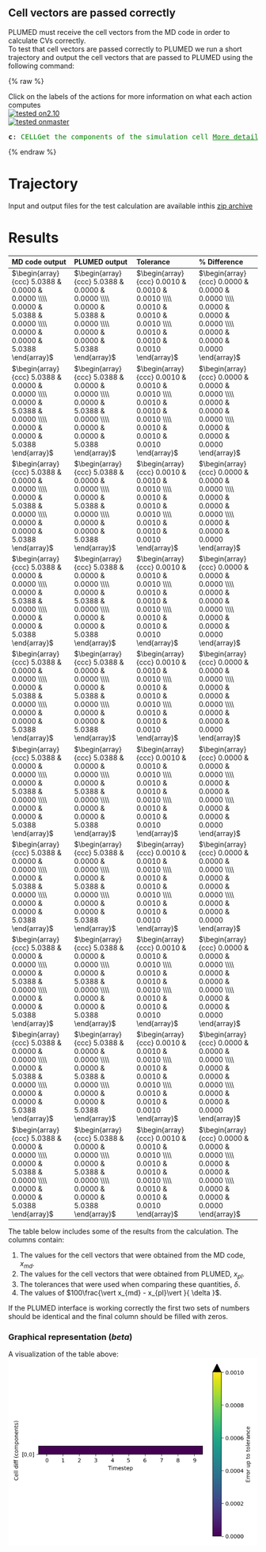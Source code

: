 Cell vectors are passed correctly
---------------------------------

PLUMED must receive the cell vectors from the MD code in order to calculate CVs correctly.  
To test that cell vectors are passed correctly to PLUMED we run a short trajectory and output the cell vectors 
that are passed to PLUMED using the following command: 

{% raw %}
<div class="plumedInputContainer">
<div class="plumedpreheader">
<div class="headerInfo" id="value_details_working1.dat"> Click on the labels of the actions for more information on what each action computes </div>
<div class="containerBadge">
<div class="headerBadge"><a href="working1.dat.plumed.stderr"><img src="https://img.shields.io/badge/2.10-passing-green.svg" alt="tested on2.10" /></a></div>
<div class="headerBadge"><a href="working1.dat.plumed_master.stderr"><img src="https://img.shields.io/badge/master-passing-green.svg" alt="tested onmaster" /></a></div>
</div>
</div>
<pre class="plumedlisting">
<b name="working1.datc" onclick='showPath("working1.dat","working1.datc","working1.datc","black")'>c</b><span style="display:none;" id="working1.datc">The CELL action with label <b>c</b> calculates the following quantities:<table  align="center" frame="void" width="95%" cellpadding="5%"><tr><td width="5%"><b> Quantity </b>  </td><td width="5%"><b> Type </b>  </td><td><b> Description </b> </td></tr><tr><td width="5%">c.ax</td><td width="5%"><font color="black">scalar</font></td><td>the ax component of the cell matrix</td></tr><tr><td width="5%">c.ay</td><td width="5%"><font color="black">scalar</font></td><td>the ay component of the cell matrix</td></tr><tr><td width="5%">c.az</td><td width="5%"><font color="black">scalar</font></td><td>the az component of the cell matrix</td></tr><tr><td width="5%">c.bx</td><td width="5%"><font color="black">scalar</font></td><td>the bx component of the cell matrix</td></tr><tr><td width="5%">c.by</td><td width="5%"><font color="black">scalar</font></td><td>the by component of the cell matrix</td></tr><tr><td width="5%">c.bz</td><td width="5%"><font color="black">scalar</font></td><td>the bz component of the cell matrix</td></tr><tr><td width="5%">c.cx</td><td width="5%"><font color="black">scalar</font></td><td>the cx component of the cell matrix</td></tr><tr><td width="5%">c.cy</td><td width="5%"><font color="black">scalar</font></td><td>the cy component of the cell matrix</td></tr><tr><td width="5%">c.cz</td><td width="5%"><font color="black">scalar</font></td><td>the cz component of the cell matrix</td></tr></table></span>: <span class="plumedtooltip" style="color:green">CELL<span class="right">Get the components of the simulation cell <a href="https://www.plumed.org/doc-master/user-doc/html/CELL" style="color:green">More details</a><i></i></span></span> 
</pre></div>

 {% endraw %} 

# Trajectory

Input and output files for the test calculation are available inthis [zip archive](basic_master.zip)

# Results

| MD code output | PLUMED output | Tolerance | % Difference | 
|:-------------|:--------------|:--------------|:--------------| 
| $\begin{array}{ccc} 5.0388 & 0.0000 & 0.0000 \\\\ 0.0000 & 5.0388 & 0.0000 \\\\ 0.0000 & 0.0000 & 5.0388 \end{array}$ | $\begin{array}{ccc} 5.0388 & 0.0000 & 0.0000 \\\\ 0.0000 & 5.0388 & 0.0000 \\\\ 0.0000 & 0.0000 & 5.0388 \end{array}$ | $\begin{array}{ccc} 0.0010 & 0.0010 & 0.0010 \\\\ 0.0010 & 0.0010 & 0.0010 \\\\ 0.0010 & 0.0010 & 0.0010 \end{array}$ | $\begin{array}{ccc} 0.0000 & 0.0000 & 0.0000 \\\\ 0.0000 & 0.0000 & 0.0000 \\\\ 0.0000 & 0.0000 & 0.0000 \end{array}$ | 
| $\begin{array}{ccc} 5.0388 & 0.0000 & 0.0000 \\\\ 0.0000 & 5.0388 & 0.0000 \\\\ 0.0000 & 0.0000 & 5.0388 \end{array}$ | $\begin{array}{ccc} 5.0388 & 0.0000 & 0.0000 \\\\ 0.0000 & 5.0388 & 0.0000 \\\\ 0.0000 & 0.0000 & 5.0388 \end{array}$ | $\begin{array}{ccc} 0.0010 & 0.0010 & 0.0010 \\\\ 0.0010 & 0.0010 & 0.0010 \\\\ 0.0010 & 0.0010 & 0.0010 \end{array}$ | $\begin{array}{ccc} 0.0000 & 0.0000 & 0.0000 \\\\ 0.0000 & 0.0000 & 0.0000 \\\\ 0.0000 & 0.0000 & 0.0000 \end{array}$ | 
| $\begin{array}{ccc} 5.0388 & 0.0000 & 0.0000 \\\\ 0.0000 & 5.0388 & 0.0000 \\\\ 0.0000 & 0.0000 & 5.0388 \end{array}$ | $\begin{array}{ccc} 5.0388 & 0.0000 & 0.0000 \\\\ 0.0000 & 5.0388 & 0.0000 \\\\ 0.0000 & 0.0000 & 5.0388 \end{array}$ | $\begin{array}{ccc} 0.0010 & 0.0010 & 0.0010 \\\\ 0.0010 & 0.0010 & 0.0010 \\\\ 0.0010 & 0.0010 & 0.0010 \end{array}$ | $\begin{array}{ccc} 0.0000 & 0.0000 & 0.0000 \\\\ 0.0000 & 0.0000 & 0.0000 \\\\ 0.0000 & 0.0000 & 0.0000 \end{array}$ | 
| $\begin{array}{ccc} 5.0388 & 0.0000 & 0.0000 \\\\ 0.0000 & 5.0388 & 0.0000 \\\\ 0.0000 & 0.0000 & 5.0388 \end{array}$ | $\begin{array}{ccc} 5.0388 & 0.0000 & 0.0000 \\\\ 0.0000 & 5.0388 & 0.0000 \\\\ 0.0000 & 0.0000 & 5.0388 \end{array}$ | $\begin{array}{ccc} 0.0010 & 0.0010 & 0.0010 \\\\ 0.0010 & 0.0010 & 0.0010 \\\\ 0.0010 & 0.0010 & 0.0010 \end{array}$ | $\begin{array}{ccc} 0.0000 & 0.0000 & 0.0000 \\\\ 0.0000 & 0.0000 & 0.0000 \\\\ 0.0000 & 0.0000 & 0.0000 \end{array}$ | 
| $\begin{array}{ccc} 5.0388 & 0.0000 & 0.0000 \\\\ 0.0000 & 5.0388 & 0.0000 \\\\ 0.0000 & 0.0000 & 5.0388 \end{array}$ | $\begin{array}{ccc} 5.0388 & 0.0000 & 0.0000 \\\\ 0.0000 & 5.0388 & 0.0000 \\\\ 0.0000 & 0.0000 & 5.0388 \end{array}$ | $\begin{array}{ccc} 0.0010 & 0.0010 & 0.0010 \\\\ 0.0010 & 0.0010 & 0.0010 \\\\ 0.0010 & 0.0010 & 0.0010 \end{array}$ | $\begin{array}{ccc} 0.0000 & 0.0000 & 0.0000 \\\\ 0.0000 & 0.0000 & 0.0000 \\\\ 0.0000 & 0.0000 & 0.0000 \end{array}$ | 
| $\begin{array}{ccc} 5.0388 & 0.0000 & 0.0000 \\\\ 0.0000 & 5.0388 & 0.0000 \\\\ 0.0000 & 0.0000 & 5.0388 \end{array}$ | $\begin{array}{ccc} 5.0388 & 0.0000 & 0.0000 \\\\ 0.0000 & 5.0388 & 0.0000 \\\\ 0.0000 & 0.0000 & 5.0388 \end{array}$ | $\begin{array}{ccc} 0.0010 & 0.0010 & 0.0010 \\\\ 0.0010 & 0.0010 & 0.0010 \\\\ 0.0010 & 0.0010 & 0.0010 \end{array}$ | $\begin{array}{ccc} 0.0000 & 0.0000 & 0.0000 \\\\ 0.0000 & 0.0000 & 0.0000 \\\\ 0.0000 & 0.0000 & 0.0000 \end{array}$ | 
| $\begin{array}{ccc} 5.0388 & 0.0000 & 0.0000 \\\\ 0.0000 & 5.0388 & 0.0000 \\\\ 0.0000 & 0.0000 & 5.0388 \end{array}$ | $\begin{array}{ccc} 5.0388 & 0.0000 & 0.0000 \\\\ 0.0000 & 5.0388 & 0.0000 \\\\ 0.0000 & 0.0000 & 5.0388 \end{array}$ | $\begin{array}{ccc} 0.0010 & 0.0010 & 0.0010 \\\\ 0.0010 & 0.0010 & 0.0010 \\\\ 0.0010 & 0.0010 & 0.0010 \end{array}$ | $\begin{array}{ccc} 0.0000 & 0.0000 & 0.0000 \\\\ 0.0000 & 0.0000 & 0.0000 \\\\ 0.0000 & 0.0000 & 0.0000 \end{array}$ | 
| $\begin{array}{ccc} 5.0388 & 0.0000 & 0.0000 \\\\ 0.0000 & 5.0388 & 0.0000 \\\\ 0.0000 & 0.0000 & 5.0388 \end{array}$ | $\begin{array}{ccc} 5.0388 & 0.0000 & 0.0000 \\\\ 0.0000 & 5.0388 & 0.0000 \\\\ 0.0000 & 0.0000 & 5.0388 \end{array}$ | $\begin{array}{ccc} 0.0010 & 0.0010 & 0.0010 \\\\ 0.0010 & 0.0010 & 0.0010 \\\\ 0.0010 & 0.0010 & 0.0010 \end{array}$ | $\begin{array}{ccc} 0.0000 & 0.0000 & 0.0000 \\\\ 0.0000 & 0.0000 & 0.0000 \\\\ 0.0000 & 0.0000 & 0.0000 \end{array}$ | 
| $\begin{array}{ccc} 5.0388 & 0.0000 & 0.0000 \\\\ 0.0000 & 5.0388 & 0.0000 \\\\ 0.0000 & 0.0000 & 5.0388 \end{array}$ | $\begin{array}{ccc} 5.0388 & 0.0000 & 0.0000 \\\\ 0.0000 & 5.0388 & 0.0000 \\\\ 0.0000 & 0.0000 & 5.0388 \end{array}$ | $\begin{array}{ccc} 0.0010 & 0.0010 & 0.0010 \\\\ 0.0010 & 0.0010 & 0.0010 \\\\ 0.0010 & 0.0010 & 0.0010 \end{array}$ | $\begin{array}{ccc} 0.0000 & 0.0000 & 0.0000 \\\\ 0.0000 & 0.0000 & 0.0000 \\\\ 0.0000 & 0.0000 & 0.0000 \end{array}$ | 
| $\begin{array}{ccc} 5.0388 & 0.0000 & 0.0000 \\\\ 0.0000 & 5.0388 & 0.0000 \\\\ 0.0000 & 0.0000 & 5.0388 \end{array}$ | $\begin{array}{ccc} 5.0388 & 0.0000 & 0.0000 \\\\ 0.0000 & 5.0388 & 0.0000 \\\\ 0.0000 & 0.0000 & 5.0388 \end{array}$ | $\begin{array}{ccc} 0.0010 & 0.0010 & 0.0010 \\\\ 0.0010 & 0.0010 & 0.0010 \\\\ 0.0010 & 0.0010 & 0.0010 \end{array}$ | $\begin{array}{ccc} 0.0000 & 0.0000 & 0.0000 \\\\ 0.0000 & 0.0000 & 0.0000 \\\\ 0.0000 & 0.0000 & 0.0000 \end{array}$ | 


The table below includes some of the results from the calculation.  The columns contain:

1. The values for the cell vectors that were obtained from the MD code, $x_{md}$.
2. The values for the cell vectors that were obtained from PLUMED, $x_{pl}$.
3. The tolerances that were used when comparing these quantities, $\delta$. 
4. The values of $100\frac{\vert x_{md} - x_{pl}\vert }{ \delta }$.

If the PLUMED interface is working correctly the first two sets of numbers should be identical and the final column should be filled with zeros.

### Graphical representation (_beta_)
A visualization of the table above:  
![cell_master](./cell_master.png)
